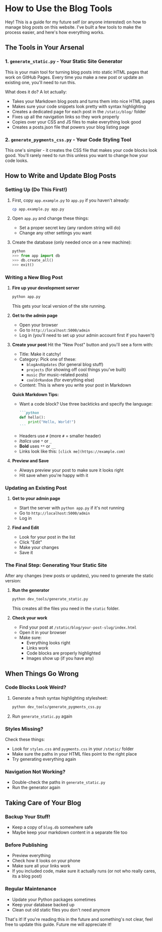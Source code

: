 # How to Use the Blog Tools

Hey! This is a guide for my future self (or anyone interested) on how to manage blog posts on this website. I've built a few tools to make the process easier, and here's how everything works.

## The Tools in Your Arsenal

### 1. `generate_static.py` - Your Static Site Generator
This is your main tool for turning blog posts into static HTML pages that work on GitHub Pages. Every time you make a new post or update an existing one, you'll need to run this.

What does it do? A lot actually:
- Takes your Markdown blog posts and turns them into nice HTML pages
- Makes sure your code snippets look pretty with syntax highlighting
- Creates a dedicated page for each post in the `/static/blog/` folder
- Fixes up all the navigation links so they work properly
- Copies over your CSS and JS files to make everything look good
- Creates a posts.json file that powers your blog listing page

### 2. `generate_pygments_css.py` - Your Code Styling Tool
This one's simpler - it creates the CSS file that makes your code blocks look good. You'll rarely need to run this unless you want to change how your code looks.

## How to Write and Update Blog Posts

### Setting Up (Do This First!)
1. First, copy `app.example.py` to `app.py` if you haven't already:
   ```bash
   cp app.example.py app.py
   ```

2. Open `app.py` and change these things:
   - Set a proper secret key (any random string will do)
   - Change any other settings you want

3. Create the database (only needed once on a new machine):
   ```python
   python
   >>> from app import db
   >>> db.create_all()
   >>> exit()
   ```

### Writing a New Blog Post

1. **Fire up your development server**
   ```bash
   python app.py
   ```
   This gets your local version of the site running.

2. **Get to the admin page**
   - Open your browser
   - Go to `http://localhost:5000/admin`
   - Log in (you'll need to set up your admin account first if you haven't)

3. **Create your post**
   Hit the "New Post" button and you'll see a form with:
   - Title: Make it catchy!
   - Category: Pick one of these:
     - `blogAndUpdates` (for general blog stuff)
     - `projects` (for showing off cool things you've built)
     - `music` (for music-related posts)
     - `coolOrRandom` (for everything else)
   - Content: This is where you write your post in Markdown

   **Quick Markdown Tips:**
   - Want a code block? Use three backticks and specify the language:
     ````markdown
     ```python
     def hello():
         print("Hello, World!")
     ```
     ````
   - Headers use `#` (more `#` = smaller header)
   - *Italics* use `*` or `_`
   - **Bold** uses `**` or `__`
   - Links look like this: `[click me](https://example.com)`

4. **Preview and Save**
   - Always preview your post to make sure it looks right
   - Hit save when you're happy with it

### Updating an Existing Post

1. **Get to your admin page**
   - Start the server with `python app.py` if it's not running
   - Go to `http://localhost:5000/admin`
   - Log in

2. **Find and Edit**
   - Look for your post in the list
   - Click "Edit"
   - Make your changes
   - Save it

### The Final Step: Generating Your Static Site

After any changes (new posts or updates), you need to generate the static version:

1. **Run the generator**
   ```bash
   python dev_tools/generate_static.py
   ```
   This creates all the files you need in the `static` folder.

2. **Check your work**
   - Find your post at `/static/blog/your-post-slug/index.html`
   - Open it in your browser
   - Make sure:
     - Everything looks right
     - Links work
     - Code blocks are properly highlighted
     - Images show up (if you have any)

## When Things Go Wrong

### Code Blocks Look Weird?
1. Generate a fresh syntax highlighting stylesheet:
   ```bash
   python dev_tools/generate_pygments_css.py
   ```
2. Run `generate_static.py` again

### Styles Missing?
Check these things:
- Look for `styles.css` and `pygments.css` in your `/static/` folder
- Make sure the paths in your HTML files point to the right place
- Try generating everything again

### Navigation Not Working?
- Double-check the paths in `generate_static.py`
- Run the generator again

## Taking Care of Your Blog

### Backup Your Stuff!
- Keep a copy of `blog.db` somewhere safe
- Maybe keep your markdown content in a separate file too

### Before Publishing
- Preview everything
- Check how it looks on your phone
- Make sure all your links work
- If you included code, make sure it actually runs (or not who really cares, its a blog post)

### Regular Maintenance
- Update your Python packages sometimes
- Keep your database backed up
- Clean out old static files you don't need anymore

That's it! If you're reading this in the future and something's not clear, feel free to update this guide. Future me will appreciate it!